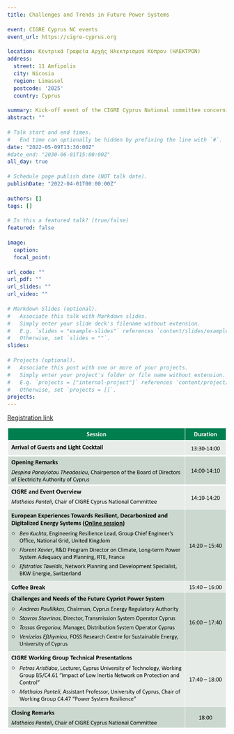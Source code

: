 ```yaml
---
title: Challenges and Trends in Future Power Systems

event: CIGRE Cyprus NC events
event_url: https://cigre-cyprus.org

location: Κεντρικά Γραφεία Αρχής Ηλεκτρισμού Κύπρου (ΗΛΕΚΤΡΟΝ) 
address:
  street: 11 Amfipolis
  city: Nicosia
  region: Limassol
  postcode: '2025'
  country: Cyprus

summary: Kick-off event of the CIGRE Cyprus National committee concerning Challenges and Trends in Future Power Systems.
abstract: ""

# Talk start and end times.
#   End time can optionally be hidden by prefixing the line with `#`.
date: "2022-05-09T13:30:00Z"
#date_end: "2030-06-01T15:00:00Z"
all_day: true

# Schedule page publish date (NOT talk date).
publishDate: "2022-04-01T00:00:00Z"

authors: []
tags: []

# Is this a featured talk? (true/false)
featured: false

image:
  caption: 
  focal_point: 

url_code: ""
url_pdf: ""
url_slides: ""
url_video: ""

# Markdown Slides (optional).
#   Associate this talk with Markdown slides.
#   Simply enter your slide deck's filename without extension.
#   E.g. `slides = "example-slides"` references `content/slides/example-slides.md`.
#   Otherwise, set `slides = ""`.
slides:

# Projects (optional).
#   Associate this post with one or more of your projects.
#   Simply enter your project's folder or file name without extension.
#   E.g. `projects = ["internal-project"]` references `content/project/deep-learning/index.md`.
#   Otherwise, set `projects = []`.
projects:
---
```


[Registration link](https://www.eventbrite.co.uk/e/297998761317/)

![Program](./program.png)
